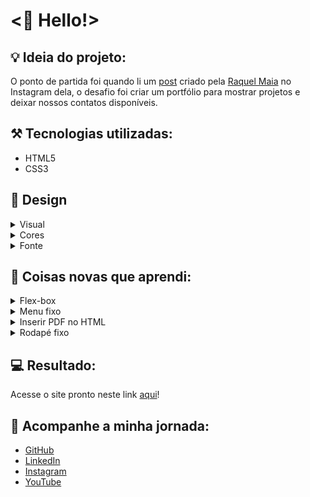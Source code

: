 # <🖖 Hello!>

 ## 💡 Ideia do projeto:

O ponto de partida foi quando li um [post](https://www.instagram.com/p/CoLfxKUOxtx/) criado pela [Raquel Maia](https://github.com/raquel-maia) no Instagram dela, o desafio foi criar um portfólio para mostrar projetos e deixar nossos contatos disponíveis.

## ⚒️ Tecnologias utilizadas:

- HTML5
- CSS3

## 🎨 Design 

<details>
<summary>Visual</summary>
<P>Decidi optar por um visual minimalista, o foco principal está no conteúdo, portanto para mim faz sentido buscar eliminar as distrações visuais que não sejam relevantes para o meu objetivo principal que é a informação.</p>
</details>

<details>
<summary>Cores</summary>
<p>Utilizei uma paleta com 4 cores, sendo 3 cores mais neutras e uma para destaque de elementos como textos, botões, links, etc.</p>

<p>Cores utilizadas:</p>

- cor-primaria: #000000; (preto)
- cor-secundaria: #1d1d1d; (cinza)
- cor-terciaria: #ffffff; (branco)
- cor-quartenaria: #71ae3f; (verde)
</details>

<details>
<summary>Fonte</summary>
<p>A fonte utilizada chama-se <a href="https://fonts.google.com/specimen/Inter" target="_blank" rel="external">Inter</a>, conheci essa fonte através de uma distribuição linux chamada <a href="https://elementary.io/" target="_blank" rel="external">Elementary OS</a>. Pessoalmente acho a fonte bem simples, tem boa legibilidade e diferentes pesos (todas essas características se conectam com o meu site).</p>
</details>

## 📝 Coisas novas que aprendi:

<details>
<summary>Flex-box</summary>
<p>Aprendi um pouco sobre flex-box observando o <a href="https://github.com/raquel-maia/portfolio" target="_blank" rel="external">código CSS da Raquel Maia</a> e testando em algumas partes específicas do meu código, além disso, li algumas explicações neste site chamado <a href="https://www.w3schools.com/css/css3_flexbox.asp" target="_blank" rel="external">W3Schools</a>.</p>
</details>

<details>
<summary>Menu fixo</summary>
<p>Uma ideia que tive foi de implementar um menu fixo no site, dessa maneira evita-se que usuário tenha que rolar a página até o topo para acessar o menu. Para saber mais leia o texto clicando <a href="https://www.w3schools.com/howto/howto_css_sticky_element.asp" target="_blank" rel="external">aqui</a>.</p>
</details>

<details>
<summary>Inserir PDF no HTML</summary>
<p>Também quis colocar o meu currículo no site, dessa maneira o usuário pode visualizar o PDF sem sair do site ou então basta dar um clique no botão “Download”. Confira um texto explicando como fazer <a href="https://pdf.wondershare.com.br/pdf-knowledge/insert-pdf-in-html.html" target="_blank" rel="external">aqui</a>.</p>
</details>

<details>
<summary>Rodapé fixo</summary>

<p>Quando fui criar a página "Currículo" tive um problema com o rodapé, ele não ficava posicionado na parte inferior mas sim próximo a caixa onde está inserido o currículo. Veja abaixo o antes e depois.</p>

**Antes:**

![Antes](imagens/rodape-antes.png)

**Depois:**

![Depois](imagens/rodape-depois.png)

<p>Para conseguir este resultado você pode ler este texto <a href="https://www.w3schools.com/howto/howto_css_fixed_footer.asp" target="_blank" rel="external">aqui</a> ou olhar o meu código.</p>
</details>

## 💻 Resultado:

Acesse o site pronto neste link [aqui](https://oliveltonsantos.github.io/portfolio/)!

## 📱 Acompanhe a minha jornada:

- [GitHub](https://github.com/oliveltonsantos)
- [LinkedIn](https://www.linkedin.com/in/olivelton-santos)
- [Instagram](https://www.instagram.com/navegandoemc0d1gos)
- [YouTube](https://www.youtube.com/@navegandoemc0d1gos)

